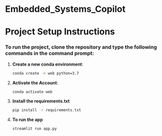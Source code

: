 # Embedded_Systems_Copilot

# Project Setup Instructions

### To run the project, clone the repository and type the following commands in the command prompt:

1. **Create a new conda environment**:
   ```bash
   conda create -n web python=3.7
2. **Activate the Account**:
   ```bash
   conda activate web
3. **Install the requirements.txt**
   ```bash
   pip install -r requirements.txt
4. **To run the app**
   ```bash
   streamlit run app.py
